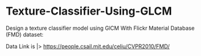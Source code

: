 # Texture-Classifier-Using-GLCM
Design a texture classifier model using GlCM With Flickr Material Database (FMD) dataset: 

Data Link is |> https://people.csail.mit.edu/celiu/CVPR2010/FMD/
